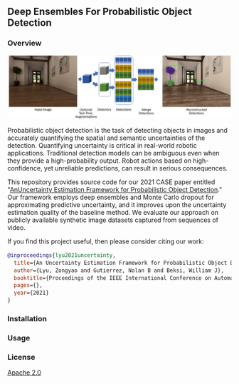## Deep Ensembles For Probabilistic Object Detection 

### Overview
![model image](images/model.png)

Probabilistic object detection is the task of detecting objects in images and
accurately quantifying the spatial and semantic uncertainties of the detection.
Quantifying uncertainty is critical in real-world robotic applications.
Traditional detection models can be ambiguous even when they provide a
high-probability output. Robot actions based on high-confidence, yet unreliable
predictions, can result in serious consequences. 

This repository provides source code for our 2021 CASE paper entitled 
"[AnUncertainty Estimation Framework for Probabilistic Object Detection](https://arxiv.org/pdf/2106.15007.pdf)." 
Our framework employs deep ensembles and Monte Carlo dropout for approximating
predictive uncertainty, and it improves upon the uncertainty estimation quality
of the baseline method. We evaluate our approach on publicly available
synthetic image datasets captured from sequences of video.

If you find this project useful, then please consider citing our work:
```bibtex
@inproceedings{lyu2021uncertainty,
  title={An Uncertainty Estimation Framework for Probabilistic Object Detection},
  author={Lyu, Zongyao and Gutierrez, Nolan B and Beksi, William J},
  booktitle={Proceedings of the IEEE International Conference on Automation Science and Engineering (CASE)},
  pages={},
  year={2021}
}
```

### Installation

### Usage

### License 

[Apache 2.0](https://github.com/robotic-vision-lab/Deep-Ensembles-For-Probabilistic-Object-Detection/blob/main/LICENSE)
